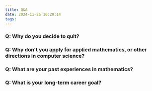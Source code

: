 ```yaml
---
title: Q&A
date: 2024-11-26 10:29:14
tags:
---
```


### Q: Why do you decide to quit?

### Q: Why don't you apply for applied mathematics, or other directions in computer science?

### Q: What are your past experiences in mathematics?

### Q: What is your long-term career goal?

